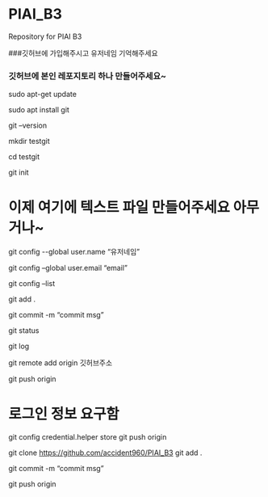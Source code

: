 # PIAI_B3
Repository for PIAI B3

###깃허브에 가입해주시고 유저네임 기억해주세요
### 깃허브에 본인 레포지토리 하나 만들어주세요~

sudo apt-get update 

sudo apt install git

git –version

mkdir testgit

cd testgit

git init

# 이제 여기에 텍스트 파일 만들어주세요 아무거나~

git config --global user.name “유저네임”

git config –global user.email “email”

git config –list

git add .
 
git commit -m “commit msg”

git status

git log

git remote add origin 깃허브주소

git push origin <branch name>

# 로그인 정보 요구함

git config credential.helper store
git push origin <branch name>

git clone https://github.com/accident960/PIAI_B3
git add .
 
git commit -m “commit msg”

git push origin <branch name>
